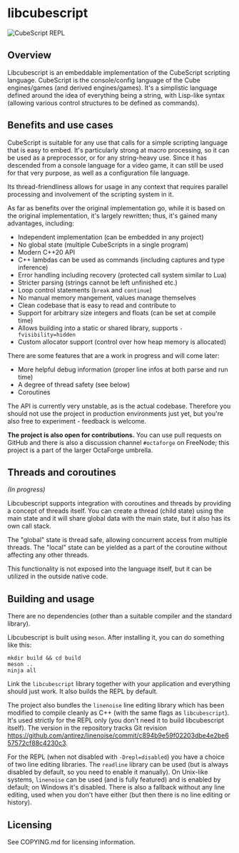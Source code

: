 # libcubescript

![CubeScript REPL](https://ftp.octaforge.org/q66/random/libcs_repl.gif)

## Overview

Libcubescript is an embeddable implementation of the CubeScript scripting
language. CubeScript is the console/config language of the Cube engines/games
(and derived engines/games). It's a simplistic language defined around the
idea of everything being a string, with Lisp-like syntax (allowing various
control structures to be defined as commands).

## Benefits and use cases

CubeScript is suitable for any use that calls for a simple scripting language
that is easy to embed. It's particularly strong at macro processing, so it can
be used as a preprocessor, or for any string-heavy use. Since it has descended
from a console language for a video game, it can still be used for that very
purpose, as well as a configuration file language.

Its thread-friendliness allows for usage in any context that requires parallel
processing and involvement of the scripting system in it.

As far as benefits over the original implementation go, while it is based on
the original implementation, it's largely rewritten; thus, it's gained many
advantages, including:

* Independent implementation (can be embedded in any project)
* No global state (multiple CubeScripts in a single program)
* Modern C++20 API
* C++ lambdas can be used as commands (including captures and type inference)
* Error handling including recovery (protected call system similar to Lua)
* Stricter parsing (strings cannot be left unfinished etc.)
* Loop control statements (`break` and `continue`)
* No manual memory mangement, values manage themselves
* Clean codebase that is easy to read and contribute to
* Support for arbitrary size integers and floats (can be set at compile time)
* Allows building into a static or shared library, supports `-fvisibility=hidden`
* Custom allocator support (control over how heap memory is allocated)

There are some features that are a work in progress and will come later:

* More helpful debug information (proper line infos at both parse and run time)
* A degree of thread safety (see below)
* Coroutines

The API is currently very unstable, as is the actual codebase. Therefore you
should not use the project in production environments just yet, but you're
also free to experiment - feedback is welcome.

**The project is also open for contributions.** You can use pull requests on
GitHub and there is also a discussion channel `#octaforge` on FreeNode; this
project is a part of the larger OctaForge umbrella.

## Threads and coroutines

*(In progress)*

Libcubescript supports integration with coroutines and threads by providing a
concept of threads itself. You can create a thread (child state) using the
main state and it will share global data with the main state, but it also
has its own call stack.

The "global" state is thread safe, allowing concurrent access from multiple
threads. The "local" state can be yielded as a part of the coroutine without
affecting any other threads.

This functionality is not exposed into the language itself, but it can be
utilized in the outside native code.

## Building and usage

There are no dependencies (other than a suitable compiler and the standard
library).

Libcubescript is built using `meson`. After installing it, you can do
something like this:

~~~
mkdir build && cd build
meson ..
ninja all
~~~

Link the `libcubescript` library together with your application and everything
should just work. It also builds the REPL by default.

The project also bundles the `linenoise` line editing library which has been
modified to compile cleanly as C++ (with the same flags as `libcubescript`).
It's used strictly for the REPL only (you don't need it to build libcubescript
itself). The version in the repository tracks Git revision
https://github.com/antirez/linenoise/commit/c894b9e59f02203dbe4e2be657572cf88c4230c3.

For the REPL (when not disabled with `-Drepl=disabled`) you have a choice of
two line editing libraries. The `readline` library can be used (but is always
disabled by default, so you need to enable it manually). On Unix-like systems,
`linenoise` can be used (and is fully featured) and is enabled by default; on
Windows it's disabled. There is also a fallback without any line editing, used
when you don't have either (but then there is no line editing or history).

## Licensing

See COPYING.md for licensing information.
